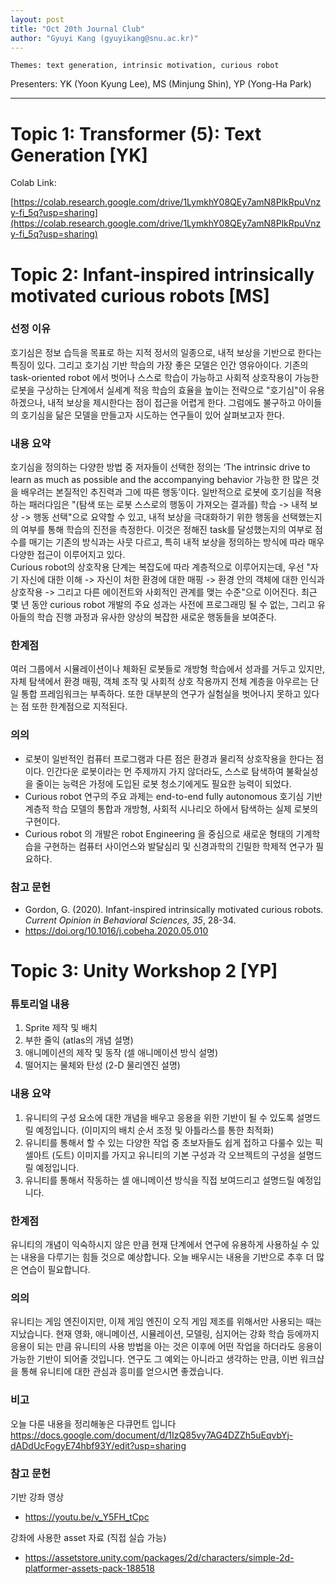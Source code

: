 ```yaml
---
layout: post
title: "Oct 20th Journal Club"
author: "Gyuyi Kang (gyuyikang@snu.ac.kr)"
---
```


    Themes: text generation, intrinsic motivation, curious robot

Presenters: YK (Yoon Kyung Lee), MS (Minjung Shin), YP (Yong-Ha Park) <br>

-----------------

# Topic 1: Transformer (5): Text Generation [YK]
Colab Link:

[https://colab.research.google.com/drive/1LymkhY08QEy7amN8PlkRpuVnzy-fi_5q?usp=sharing](https://colab.research.google.com/drive/1LymkhY08QEy7amN8PlkRpuVnzy-fi_5q?usp=sharing)
# Topic 2: Infant-inspired intrinsically motivated curious robots [MS]

### **선정 이유**

호기심은 정보 습득을 목표로 하는 지적 정서의 일종으로, 내적 보상을 기반으로 한다는 특징이 있다. 그리고 호기심 기반 학습의 가장 좋은 모델은 인간 영유아이다. 
기존의 task-oriented robot 에서 벗어나 스스로 학습이 가능하고 사회적 상호작용이 가능한 로봇을 구상하는 단계에서 실세계 적응 학습의 효율을 높이는 전략으로 "호기심"이 유용하겠으나, 내적 보상을 제시한다는 점이 접근을 어렵게 한다. 
그럼에도 불구하고 아이들의 호기심을 닮은 모델을 만들고자 시도하는 연구들이 있어 살펴보고자 한다.

### **내용 요약**

호기심을 정의하는 다양한 방법 중 저자들이 선택한 정의는 ‘The intrinsic drive to learn as much as possible and the accompanying behavior 가능한 한 많은 것을 배우려는 본질적인 추진력과 그에 따른 행동’이다. 
일반적으로 로봇에 호기심을 적용하는 패러다임은 "(탐색 또는 로봇 스스로의 행동이 가져오는 결과를) 학습 -> 내적 보상 -> 행동 선택"으로 요약할 수 있고, 내적 보상을 극대화하기 위한 행동을 선택했는지의 여부를 통해 학습의 진전을 측정한다. 
이것은 정해진 task를 달성했는지의 여부로 점수를 매기는 기존의 방식과는 사뭇 다르고, 특히 내적 보상을 정의하는 방식에 따라 매우 다양한 접근이 이루어지고 있다.  
Curious robot의 상호작용 단계는 복잡도에 따라 계층적으로 이루어지는데, 우선 "자기 자신에 대한 이해 -> 자신이 처한 환경에 대한 매핑 -> 환경 안의 객체에 대한 인식과 상호작용 -> 그리고 다른 에이전트와 사회적인 관계를 맺는 수준"으로 이어진다.
최근 몇 년 동안 curious robot 개발의 주요 성과는 사전에 프로그래밍 될 수 없는, 그리고 유아들의 학습 진행 과정과 유사한 양상의 복잡한 새로운 행동들을 보여준다.

### **한계점**

여러 그룹에서 시뮬레이션이나 체화된 로봇들로 개방형 학습에서 성과를 거두고 있지만, 자체 탐색에서 환경 매핑, 객체 조작 및 사회적 상호 작용까지 전체 계층을 아우르는 단일 통합 프레임워크는 부족하다. 
또한 대부분의 연구가 실험실을 벗어나지 못하고 있다는 점 또한 한계점으로 지적된다. 

### **의의**

- 로봇이 일반적인 컴퓨터 프로그램과 다른 점은 환경과 물리적 상호작용을 한다는 점이다. 인간다운 로봇이라는 먼 주제까지 가지 않더라도, 스스로 탐색하여 불확실성을 줄이는 능력은 가정에 도입된 로봇 청소기에게도 필요한 능력이 되었다.    
- Curious robot 연구의 주요 과제는 end-to-end fully autonomous 호기심 기반 계층적 학습 모델의 통합과 개방형, 사회적 시나리오 하에서 탐색하는 실제 로봇의 구현이다. 
- Curious robot 의 개발은 robot Engineering 을 중심으로 새로운 형태의 기계학습을 구현하는 컴퓨터 사이언스와 발달심리 및 신경과학의 긴밀한 학제적 연구가 필요하다.
### **참고 문헌**

- Gordon, G. (2020). Infant-inspired intrinsically motivated curious robots. *Current Opinion in Behavioral Sciences, 35*, 28-34.
- https://doi.org/10.1016/j.cobeha.2020.05.010

# Topic 3: Unity Workshop 2 [YP]

### 튜토리얼 내용

1. Sprite 제작 및 배치
2. 부한 줄익 (atlas의 개념 설명)
3. 애니메이션의 제작 및 동작 (셀 애니메이션 방식 설명)
4. 떨어지는 물체와 탄성 (2-D 물리엔진 설명)

### **내용 요약**

1. 유니티의 구성 요소에 대한 개념을 배우고 응용을 위한 기반이 될 수 있도록 설명드릴 예정입니다. 
(이미지의 배치 순서 조정 및 아틀라스를 통한 최적화)
2. 유니티를 통해서 할 수 있는 다양한 작업 중 초보자들도 쉽게 접하고 다룰수 있는 픽셀아트 (도트) 
이미지를 가지고 유니티의 기본 구성과 각 오브젝트의 구성을 설명드릴 예정입니다.
3. 유니티를 통해서 작동하는 셀 애니메이션 방식을 직접 보여드리고 설명드릴 예정입니다. 

### **한계점**

유니티의 개념이 익숙하시지 않은 만큼 현재 단계에서 연구에 유용하게 사용하실 수 있는 내용을 다루기는
힘들 것으로 예상합니다. 오늘 배우시는 내용을 기반으로 추후 더 많은 연습이 필요합니다.

### **의의**

유니티는 게임 엔진이지만, 이제 게임 엔진이 오직 게임 제조를 위해서만 사용되는 때는 지났습니다.
현재 영화, 애니메이션, 시뮬레이션, 모델링, 심지어는 강화 학습 등에까지 응용이 되는 만큼 유니티의
사용 방법을 아는 것은 이후에 어떤 작업을 하더라도 응용이 가능한 기반이 되어줄 것입니다. 연구도
그 예외는 아니라고 생각하는 만큼, 이번 워크샵을 통해 유니티에 대한 관심과 흥미를 얻으시면 좋겠습니다.

### **비고**

오늘 다룬 내용을 정리해놓은 다큐먼트 입니다
https://docs.google.com/document/d/1IzQ85vy7AG4DZZh5uEqvbYj-dADdUcFogyE74hbf93Y/edit?usp=sharing


### **참고 문헌**

기반 강좌 영상
- https://youtu.be/v_Y5FH_tCpc

강좌에 사용한 asset 자료 (직접 실습 가능)
- https://assetstore.unity.com/packages/2d/characters/simple-2d-platformer-assets-pack-188518



